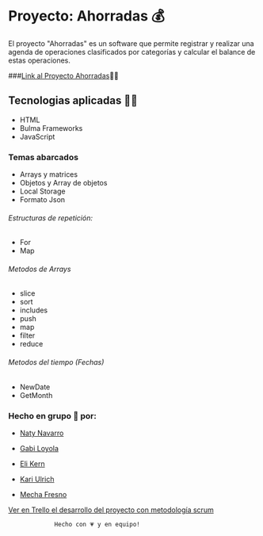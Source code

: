
# Proyecto: Ahorradas 💰

El proyecto "Ahorradas" es un software que permite registrar y realizar una agenda de operaciones clasificados por categorías y calcular el balance de estas operaciones.  

###[Link al Proyecto Ahorradas](https://gabytadev.github.io/AhorrAdas-grupo/)🏃‍♀️

## Tecnologias aplicadas 👩‍💻
- HTML 
- Bulma Frameworks
- JavaScript

### Temas abarcados
- Arrays y matrices 
- Objetos y Array de objetos
- Local Storage
- Formato Json 

###### Estructuras de repetición:
- For
- Map

###### Metodos de Arrays
- slice
- sort
- includes
- push
- map
- filter
- reduce

###### Metodos del tiempo  (Fechas)
- NewDate
- GetMonth

### Hecho en grupo 💪 por:
- [Naty Navarro](https://github.com/Nataliasoledadnavarro)

- [Gabi Loyola](https://github.com/GabytaDev)

- [Eli Kern](https://github.com/ElianaKern)

- [Kari Ulrich ](https://github.com/KariUlrich)

- [Mecha Fresno](https://github.com/mecha-default)

 [ Ver en Trello el desarrollo del proyecto con metodología scrum](https://trello.com/b/fZSEGNYA/tp-ahorradas) 


                 Hecho con 💗 y en equipo!
